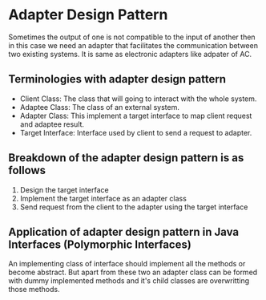 # Adapter Design Pattern

Sometimes the output of one is not compatible to the input of another then in this case we need an adapter that facilitates the communication between two existing systems. It is same as electronic adapters like adpater of AC.   

## Terminologies with adapter design pattern

* Client Class: The class that will going to interact with the whole system.
* Adaptee Class: The class of an external system.
* Adapter Class: This implement a target interface to map client request and adaptee result.
* Target Interface: Interface used by client to send a request to adapter.

## Breakdown of the adapter design pattern is as follows

1. Design the target interface  
2. Implement the target interface as an adapter class  
3. Send request from the client to the adapter using the target interface 

## Application of adapter design pattern in Java Interfaces (Polymorphic Interfaces)

An implementing class of interface should implement all the methods or become abstract. But apart from these two an adapter class can be formed with dummy implemented methods and it's child classes are overwritting those methods. 



